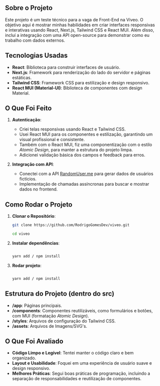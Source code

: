 ## Sobre o Projeto

Este projeto é um teste técnico para a vaga de Front-End na Viveo. O objetivo aqui é mostrar minhas habilidades em criar interfaces responsivas e interativas usando React, Next.js, Tailwind CSS e React MUI. Além disso, incluí a integração com uma API open-source para demonstrar como eu trabalho com dados externos.

## Tecnologias Usadas

- **React**: Biblioteca para construir interfaces de usuário.
- **Next.js**: Framework para renderização do lado do servidor e páginas estáticas.
- **Tailwind CSS**: Framework CSS para estilização e design responsivo.
- **React MUI (Material-UI)**: Biblioteca de componentes com design Material.

## O Que Foi Feito

1. **Autenticação**:
   - Criei telas responsivas usando React e Tailwind CSS.
   - Usei React MUI para os componentes e estilização, garantindo um visual profissional e consistente.
   - Também com o React MUI, fiz uma componentização com o estilo *Atomic Design*, para manter a estrutura do projeto limpa.
   - Adicionei validação básica dos campos e feedback para erros.
     

2. **Integração com API**:
   - Conectei com a API [RandomUser.me](https://randomuser.me/api/) para gerar dados de usuários fictícios.
   - Implementação de chamadas assíncronas para buscar e mostrar dados no frontend.

## Como Rodar o Projeto

1. **Clonar o Repositório**:
   ```bash
   git clone https://github.com/RodrigoGomesDev/viveo.git

   cd viveo
   ```

2. **Instalar dependências**:
   ```bash
   
   yarn add / npm install
   ```

3. **Rodar projeto**:
   ```bash
   
   yarn add / npm install
   ```

## Estrutura do Projeto (dentro do src)

- **/app**: Páginas principais.
- **/components**: Componentes reutilizáveis, como formulários e botões, com MUI (formatação *Atomic Design*).
- **/styles**: Arquivos de configuração do Tailwind CSS.
- **/assets**: Arquivos de Imagens/SVG's.

## O Que Foi Avaliado

- **Código Limpo e Legível**: Tentei manter o código claro e bem organizado.
- **Layout e Usabilidade**: Foquei em uma experiência de usuário suave e design responsivo.
- **Melhores Práticas**: Segui boas práticas de programação, incluindo a separação de responsabilidades e reutilização de componentes.


